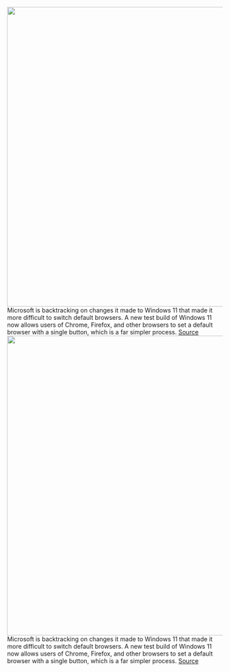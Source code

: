 <img src='https://cdn.vox-cdn.com/thumbor/em8HYz5OTzTKGNxu6zkSHZZ8Jd8=/0x0:1580x983/1200x800/filters:focal(664x366:916x618)/cdn.vox-cdn.com/uploads/chorus_image/image/70223162/windows11defaultbrowserchanges.0.jpg' width='700px' /><br/>
Microsoft is backtracking on changes it made to Windows 11 that made it more difficult to switch default browsers. A new test build of Windows 11 now allows users of Chrome, Firefox, and other browsers to set a default browser with a single button, which is a far simpler process.
<a href='https://www.theverge.com/2021/12/3/22815209/microsoft-windows-11-default-browser-button-changes'> Source <a/><img src='https://cdn.vox-cdn.com/thumbor/em8HYz5OTzTKGNxu6zkSHZZ8Jd8=/0x0:1580x983/1200x800/filters:focal(664x366:916x618)/cdn.vox-cdn.com/uploads/chorus_image/image/70223162/windows11defaultbrowserchanges.0.jpg' width='700px' /><br/>
Microsoft is backtracking on changes it made to Windows 11 that made it more difficult to switch default browsers. A new test build of Windows 11 now allows users of Chrome, Firefox, and other browsers to set a default browser with a single button, which is a far simpler process.
<a href='https://www.theverge.com/2021/12/3/22815209/microsoft-windows-11-default-browser-button-changes'> Source <a/>